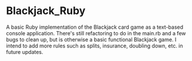 Blackjack_Ruby
==============

A basic Ruby implementation of the Blackjack card game as a text-based console application. There's still refactoring to do in the main.rb and a few bugs to clean up, but is otherwise a basic functional Blackjack game. I intend to add more rules such as splits, insurance, doubling down, etc. in future updates.
